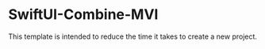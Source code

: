 # SwiftUI-Combine-MVI
This template is intended to reduce the time it takes to create a new project.
